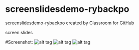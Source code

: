 # screenslidesdemo-rybackpo
screenslidesdemo-rybackpo created by Classroom for GitHub


screen slides



#Screenshot:
![alt tag]()
![alt tag]()
![alt tag]()
